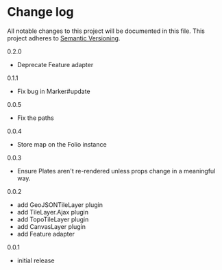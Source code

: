 # Change log

All notable changes to this project will be documented in this file.
This project adheres to [Semantic Versioning](http://semver.org/).

0.2.0
  * Deprecate Feature adapter

0.1.1
  * Fix bug in Marker#update

0.0.5
  * Fix the paths

0.0.4
  * Store map on the Folio instance

0.0.3
  * Ensure Plates aren't re-rendered unless props change in a meaningful way.

0.0.2
  * add GeoJSONTileLayer plugin
  * add TileLayer.Ajax plugin
  * add TopoTileLayer plugin
  * add CanvasLayer plugin
  * add Feature adapter

0.0.1
  * initial release